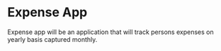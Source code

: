 # Expense App

Expense app will be an application that will track persons expenses on yearly basis captured monthly. 

